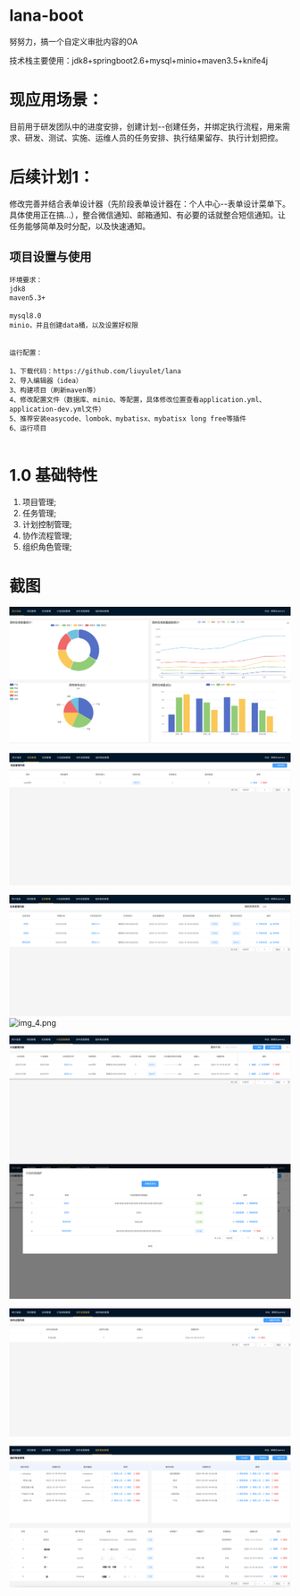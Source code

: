 # lana-boot
努努力，搞一个自定义审批内容的OA

技术栈主要使用：jdk8+springboot2.6+mysql+minio+maven3.5+knife4j

# 现应用场景：
目前用于研发团队中的进度安排，创建计划--创建任务，并绑定执行流程，用来需求、研发、测试、实施、运维人员的任务安排、执行结果留存、执行计划把控。

# 后续计划1：
修改完善并结合表单设计器（先阶段表单设计器在：个人中心--表单设计菜单下。具体使用正在搞...），整合微信通知、邮箱通知、有必要的话就整合短信通知。让任务能够简单及时分配，以及快速通知。


## 项目设置与使用
```
环境要求：
jdk8
maven5.3+

mysql8.0
minio，并且创建data桶，以及设置好权限


运行配置：

1、下载代码：https://github.com/liuyulet/lana
2、导入编辑器（idea）
3、构建项目（刷新maven等）
4、修改配置文件（数据库、minio、等配置，具体修改位置查看application.yml、application-dev.yml文件）
5、推荐安装easycode、lombok、mybatisx、mybatisx long free等插件
6、运行项目


```



# 1.0 基础特性
1. 项目管理;
2. 任务管理;
3. 计划控制管理;
4. 协作流程管理;
5. 组织角色管理;



# 截图


![img.png](src/main/resources/imgs/img.png)

![img_2.png](src/main/resources/imgs/img_2.png)

![img_3.png](src/main/resources/imgs/img_3.png)
![img_4.png](src/assets/img_4.png)

![img_5.png](src/main/resources/imgs/img_5.png)
![img_6.png](src/main/resources/imgs/img_6.png)

![img_7.png](src/main/resources/imgs/img_7.png)

![img_8.png](src/main/resources/imgs/img_8.png)